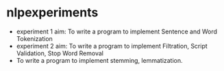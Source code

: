 # nlpexperiments
<ul>
<li>
experiment 1 aim: To write a program to implement Sentence and Word Tokenization
<li>experiment 2 aim: To write a program to implement Filtration, Script Validation, Stop Word Removal
<li>To write a program to implement stemming, lemmatization.
 </ul>
